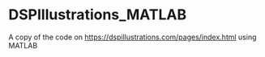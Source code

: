 # DSPIllustrations_MATLAB
A copy of the code on https://dspillustrations.com/pages/index.html using MATLAB
